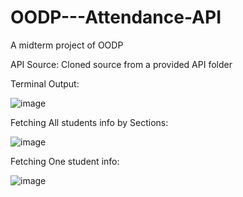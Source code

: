 # OODP---Attendance-API
A midterm project of OODP 

API Source: Cloned source from a provided API folder 

Terminal Output:


![image](https://github.com/cyberCy14/OODP---Attendance-API/assets/115476363/9dbb30f6-bed5-4e60-b8e5-5b3c5736a8b5)

Fetching All students info by Sections:


![image](https://github.com/cyberCy14/OODP---Attendance-API/assets/115476363/d564cbef-08ba-4125-92ab-8c925183842f)

Fetching One student info:


![image](https://github.com/cyberCy14/OODP---Attendance-API/assets/115476363/6b377df0-ec59-4a64-b4eb-6e5897dd4a0b)
